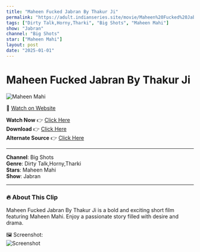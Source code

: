 ```yaml
---
title: "Maheen Fucked Jabran By Thakur Ji"
permalink: "https://adult.indianseries.site/movie/Maheen%20Fucked%20Jabran%20By%20Thakur%20Ji"
tags: ["Dirty Talk,Horny,Tharki", "Big Shots", "Maheen Mahi"]
show: "Jabran"
channel: "Big Shots"
star: ["Maheen Mahi"]
layout: post
date: "2025-01-01"
---
```


# Maheen Fucked Jabran By Thakur Ji

![Maheen Mahi](https://shorts.desisins.com/wp-content/uploads/2024/08/Tharku-Ji-Jabran-Fucks-Maheen-BigShots-DesiSins.com_.jpg)

🔗 [Watch on Website](https://adult.indianseries.site/movie/Maheen%20Fucked%20Jabran%20By%20Thakur%20Ji)

**Watch Now** 👉 [Click Here](https://adult.indianseries.site/movie/Maheen%20Fucked%20Jabran%20By%20Thakur%20Ji)  
**Download** 👉 [Click Here](https://adult.indianseries.site/movie/Maheen%20Fucked%20Jabran%20By%20Thakur%20Ji)  
**Alternate Source** 👉 [Click Here](https://adult.indianseries.site/movie/Maheen%20Fucked%20Jabran%20By%20Thakur%20Ji)

---

**Channel**: Big Shots  
**Genre**: Dirty Talk,Horny,Tharki  
**Stars**: Maheen Mahi  
**Show**: Jabran

---

### 🔥 About This Clip

Maheen Fucked Jabran By Thakur Ji is a bold and exciting short film featuring Maheen Mahi. Enjoy a passionate story filled with desire and drama.
 
🖼️ Screenshot:  
![Screenshot](https://shorts.desisins.com/wp-content/uploads/2024/08/Tharku-Ji-Jabran-Fucks-Maheen-BigShots-DesiSins.com_.jpg)
